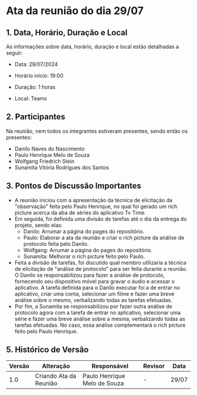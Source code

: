 # Ata da reunião do dia 29/07

## 1. Data, Horário, Duração e Local

As informações sobre data, horário, duração e local estão detalhadas a seguir:

- Data: 29/07/2024

- Horário início: 19:00

- Duração: 1 horas

- Local: Teams

## 2. Participantes

Na reunião, nem todos os integrantes estiveram presentes, sendo então os presentes:
- Danilo Naves do Nascimento
- Paulo Henrique Melo de Souza
- Wolfgang Friedrich Stein
- Sunamita Vitória Rodrigues dos Santos


## 3. Pontos de Discussão Importantes

- A reunião iniciou com a apresentação da técnica de elicitação da "observação" feita pelo Paulo Henrique, no qual foi gerado um rich picture acerca da aba de séries do aplicativo Tv Time.
- Em seguida, foi definida uma divisão de tarefas até o dia da entrega do projeto, sendo elas:
    - Danilo: Arrumar a página do pages do repositório.
    - Paulo: Elaborar a ata da reunião e criar o rich picture da análise de protocolo feita pelo Danilo.
    - Wolfgang: Arrumar a página do pages do repositório.
    - Sunamita: Melhorar o rich picture feito pelo Paulo.
- Feita a divisão de tarefas, foi discutido qual membro utilizaria a técnica de elicitação de "análise de protocolo" para ser feita durante a reunião. O Danilo se responsabilizou para fazer a análise de protocolo, fornecendo seu dispositivo móvel para gravar o áudio e acessar o aplicativo. A tarefa definida para o Danilo executar foi a de entrar no aplicativo, criar uma conta, selecionar um filme e fazer uma breve análise sobre o mesmo, verbalizando todas as tarefas efetuadas.
- Por fim, a Sunamita se responsabilizou por fazer outra análise de protocolo agora com a tarefa de entrar no aplicativo, selecionar uma série e fazer uma breve análise sobre a mesma, verbalizando todas as tarefas efetuadas. No caso, essa análise complementará o rich picture feito pelo Paulo Henrique.

## 5. Histórico de Versão

| Versão | Alteração | Responsável | Revisor | Data |
|--------|-----------|-------------|---------|------|
| 1.0 | Criando Ata da Reunião | Paulo Henrique Melo de Souza | - | 29/07 |